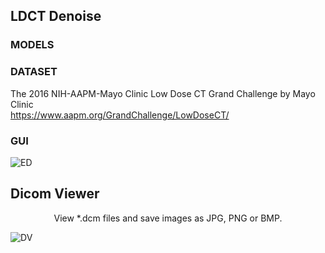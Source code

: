 ## LDCT Denoise
### MODELS

### DATASET
The 2016 NIH-AAPM-Mayo Clinic Low Dose CT Grand Challenge by Mayo Clinic    
https://www.aapm.org/GrandChallenge/LowDoseCT/
### GUI
![ED](https://user-images.githubusercontent.com/57568342/120898944-cdb02d00-c65f-11eb-9859-38324cc9d418.png)

## Dicom Viewer
<div align='center' ><font>View *.dcm files and save images as JPG, PNG or BMP. </font></div>

![DV](https://user-images.githubusercontent.com/57568342/120813048-1ee8ef80-c580-11eb-9080-c75fbdd60521.png)

